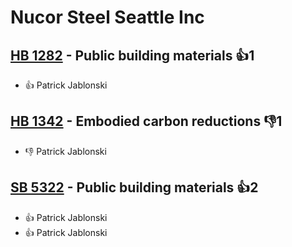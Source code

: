 # Nucor Steel Seattle Inc

## [HB 1282](/bill/2023-24/hb/1282/) - Public building materials 👍1  
* 👍 Patrick Jablonski

## [HB 1342](/bill/2023-24/hb/1342/) - Embodied carbon reductions  👎1 
* 👎 Patrick Jablonski

## [SB 5322](/bill/2023-24/sb/5322/) - Public building materials 👍2  
* 👍 Patrick Jablonski
* 👍 Patrick Jablonski